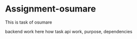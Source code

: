# Assignment-osumare
This is task of osumare 


backend work here
how task api work, purpose, dependencies 

